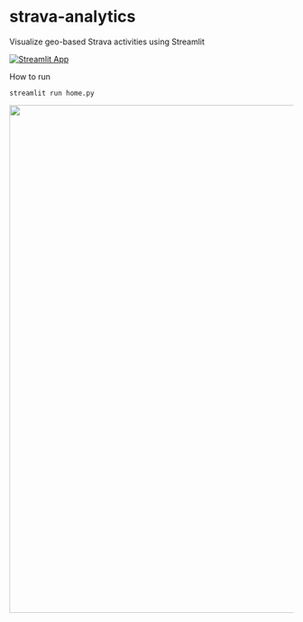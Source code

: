 # strava-analytics

Visualize geo-based Strava activities using Streamlit

[![Streamlit App](https://static.streamlit.io/badges/streamlit_badge_black_white.svg)](https://johnphilipp-strava-analytics-home-t3th5m.streamlitapp.com/)

How to run
```
streamlit run home.py
```

<img src="https://p-john.com/wp-content/uploads/2022/09/strava-analytics-wallpaper.png" width=900>
